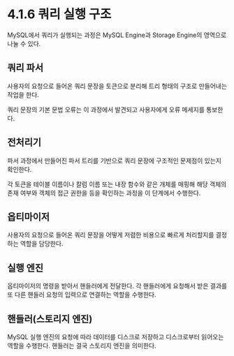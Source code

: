 # 4.1.6 쿼리 실행 구조

MySQL에서 쿼리가 실행되는 과정은 MySQL Engine과 Storage Engine의 영역으로 나눌 수 있다.

## 쿼리 파서
사용자의 요청으로 들어온 쿼리 문장을 토큰으로 분리해 트리 형태의 구조로 만들어내는 작업을 한다.    

쿼리 문장의 기본 문법 오류는 이 과정에서 발견되고 사용자에게 오류 메세지를 통보한다.

## 전처리기
파서 과정에서 만들어진 파서 트리를 기반으로 쿼리 문장에 구조적인 문제점이 있는지 확인한다.   

각 토큰을 테이블 이름이나 칼럼 이름 또는 내장 함수와 같은 개체를 매핑해 해당 객체의 존재 여부와 객체의 접근 권한을 등을 확인하는 과정을 이 단계에서 수행한다.

## 옵티마이저
사용자의 요청으로 들어온 쿼리 문장을 어떻게 저렴한 비용으로 빠르게 처리할지를 결정하는 역할을 담당한다.

## 실행 엔진
옵티마이저의 명령을 받아서 핸들러에게 전달한다. 
각 핸들러에게 요청해서 받은 결과를 또 다른 핸들러 요청의 입력으로 연결하는 역할을 수행한다.

## 핸들러(스토리지 엔진)
MySQL 실행 엔진의 요청에 따라 데이터를 디스크로 저장하고 디스크로부터 읽어오는 역할을 수행한다.
핸들러는 결국 스토리지 엔진을 의미한다.




